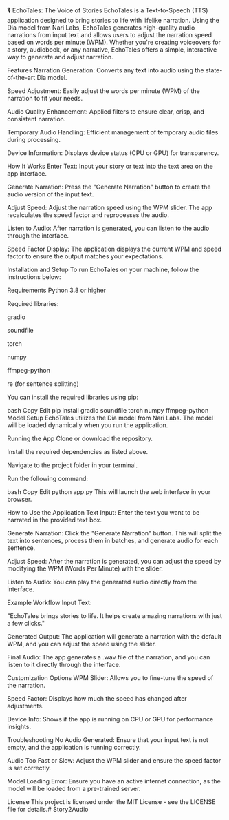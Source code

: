 🎙️ EchoTales: The Voice of Stories
EchoTales is a Text-to-Speech (TTS) application designed to bring stories to life with lifelike narration. Using the Dia model from Nari Labs, EchoTales generates high-quality audio narrations from input text and allows users to adjust the narration speed based on words per minute (WPM). Whether you're creating voiceovers for a story, audiobook, or any narrative, EchoTales offers a simple, interactive way to generate and adjust narration.

Features
Narration Generation: Converts any text into audio using the state-of-the-art Dia model.

Speed Adjustment: Easily adjust the words per minute (WPM) of the narration to fit your needs.

Audio Quality Enhancement: Applied filters to ensure clear, crisp, and consistent narration.

Temporary Audio Handling: Efficient management of temporary audio files during processing.

Device Information: Displays device status (CPU or GPU) for transparency.

How It Works
Enter Text: Input your story or text into the text area on the app interface.

Generate Narration: Press the "Generate Narration" button to create the audio version of the input text.

Adjust Speed: Adjust the narration speed using the WPM slider. The app recalculates the speed factor and reprocesses the audio.

Listen to Audio: After narration is generated, you can listen to the audio through the interface.

Speed Factor Display: The application displays the current WPM and speed factor to ensure the output matches your expectations.

Installation and Setup
To run EchoTales on your machine, follow the instructions below:

Requirements
Python 3.8 or higher

Required libraries:

gradio

soundfile

torch

numpy

ffmpeg-python

re (for sentence splitting)

You can install the required libraries using pip:

bash
Copy
Edit
pip install gradio soundfile torch numpy ffmpeg-python
Model Setup
EchoTales utilizes the Dia model from Nari Labs. The model will be loaded dynamically when you run the application.

Running the App
Clone or download the repository.

Install the required dependencies as listed above.

Navigate to the project folder in your terminal.

Run the following command:

bash
Copy
Edit
python app.py
This will launch the web interface in your browser.

How to Use the Application
Text Input: Enter the text you want to be narrated in the provided text box.

Generate Narration: Click the "Generate Narration" button. This will split the text into sentences, process them in batches, and generate audio for each sentence.

Adjust Speed: After the narration is generated, you can adjust the speed by modifying the WPM (Words Per Minute) with the slider.

Listen to Audio: You can play the generated audio directly from the interface.

Example Workflow
Input Text:

"EchoTales brings stories to life. It helps create amazing narrations with just a few clicks."

Generated Output: The application will generate a narration with the default WPM, and you can adjust the speed using the slider.

Final Audio: The app generates a .wav file of the narration, and you can listen to it directly through the interface.

Customization Options
WPM Slider: Allows you to fine-tune the speed of the narration.

Speed Factor: Displays how much the speed has changed after adjustments.

Device Info: Shows if the app is running on CPU or GPU for performance insights.

Troubleshooting
No Audio Generated: Ensure that your input text is not empty, and the application is running correctly.

Audio Too Fast or Slow: Adjust the WPM slider and ensure the speed factor is set correctly.

Model Loading Error: Ensure you have an active internet connection, as the model will be loaded from a pre-trained server.

License
This project is licensed under the MIT License - see the LICENSE file for details.# Story2Audio
